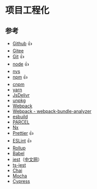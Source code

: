 # 项目工程化

## 参考

- [Github](https://github.com/) 👍
- [Gitee](https://gitee.com/)
- [Git](https://git-scm.com/ '代码版本管理工具') 👍
- [node](https://nodejs.org/en 'node js 运行环境') 👍
- [nvs](https://github.com/jasongin/nvs/releases 'node 版本管理')
- [npm](https://www.npmjs.com/ 'node 包管理器') 👍
- [cnpm](https://npmmirror.com/ 'npm 包源镜像')
- [yarn](https://yarnpkg.com/ 'node 包管理器')
- [JsDelivr](https://www.jsdelivr.com/ 'CDN 服务')
- [unpkg](https://unpkg.com/ 'CDN 服务')
- [Webpack](https://webpack.docschina.org/concepts/ '打包工具')
- [Webpack - webpack-bundle-analyzer](https://github.com/webpack-contrib/webpack-bundle-analyzer '包分析工具')
- [esbuild](https://esbuild.github.io/ '打包工具')
- [PARCEL](https://parceljs.org/docs/ '打包工具')
- [Nx](https://nx.dev/ '项目管理工具')
- [Prettier](https://prettier.io/ '代码格式化工具') 👍
- [ESLint](https://eslint.org/ '代码格式检查工具') 👍
- [Rollup](https://rollupjs.org/ '代码编译工具')
- [Babel](https://babeljs.io/ 'js 代码编译工具')
- [jest](https://jestjs.io/ 'js 测试框架')（[中文网](https://www.jestjs.cn/)）
- [ts-jest](https://kulshekhar.github.io/ts-jest/ 'ts 测试框架')
- [Chai](https://www.chaijs.com/ 'js 测试框架')
- [Mocha](https://mochajs.org/ 'js 测试框架')
- [Cypress](https://docs.cypress.io/guides/overview/why-cypress '前端测试框架')
